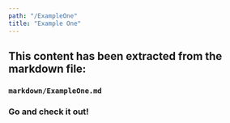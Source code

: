 ```yaml
---
path: "/ExampleOne"
title: "Example One"
---
```


## This content has been extracted from the markdown file: 
### ```markdown/ExampleOne.md```

### Go and check it out!